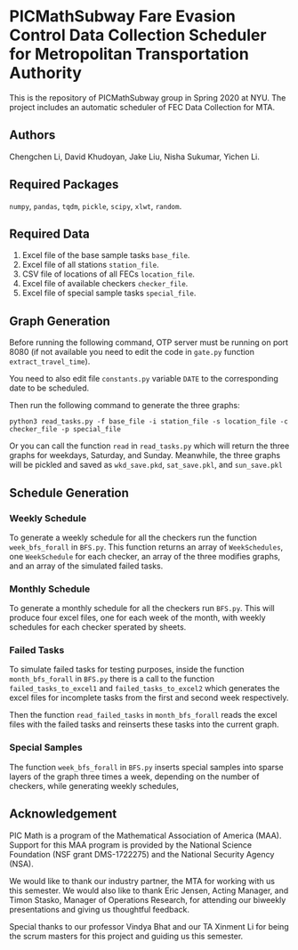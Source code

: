 # PICMathSubway Fare Evasion Control Data Collection Scheduler for Metropolitan Transportation Authority
This is the repository of PICMathSubway group in Spring 2020 at NYU. The project includes an automatic scheduler of FEC Data Collection for MTA.

## Authors
Chengchen Li, 
David Khudoyan, 
Jake Liu, 
Nisha Sukumar, 
Yichen Li.

## Required Packages
`numpy`, `pandas`, `tqdm`, `pickle`, `scipy`, `xlwt`, `random`.

## Required Data
1. Excel file of the base sample tasks `base_file`.
2. Excel file of all stations `station_file`.
3. CSV file of locations of all FECs `location_file`.
4. Excel file of available checkers `checker_file`.
5. Excel file of special sample tasks `special_file`.

## Graph Generation
Before running the following command, OTP server must be running on port 8080 (if not available you need to edit the code in `gate.py` function `extract_travel_time`).

You need to also edit file `constants.py` variable `DATE` to the corresponding date to be scheduled.

Then run the following command to generate the three graphs:
```
python3 read_tasks.py -f base_file -i station_file -s location_file -c checker_file -p special_file
```

Or you can call the function `read` in `read_tasks.py` which will return the three graphs for weekdays, Saturday, and Sunday. Meanwhile, the three graphs will be pickled and saved as `wkd_save.pkd`, `sat_save.pkl`, and `sun_save.pkl`

## Schedule Generation

### Weekly Schedule
To generate a weekly schedule for all the checkers run the function `week_bfs_forall` in `BFS.py`. This function returns an array of `WeekSchedules`, one `WeekSchedule` for each checker, an array of the three modifies graphs, and an array of the simulated failed tasks.

### Monthly Schedule
To generate a monthly schedule for all the checkers run `BFS.py`. This will produce four excel files, one for each week of the month, with weekly schedules for each checker sperated by sheets.

### Failed Tasks
To simulate failed tasks for testing purposes, inside the function `month_bfs_forall` in `BFS.py` there is a call to the function `failed_tasks_to_excel1` and `failed_tasks_to_excel2` which generates the excel files for incomplete tasks from the first and second week respectively.

Then the function `read_failed_tasks` in `month_bfs_forall` reads the excel files with the failed tasks and reinserts these tasks into the current graph.

### Special Samples
The function `week_bfs_forall` in `BFS.py` inserts special samples into sparse layers of the graph three times a week, depending on the number of checkers, while generating weekly schedules, 

## Acknowledgement
PIC Math is a program of the Mathematical Association of America (MAA). Support for this MAA program is provided by the National Science Foundation (NSF grant DMS-1722275) and the National Security Agency (NSA).

We would like to thank our industry partner, the MTA for working with us this semester. We would also like to thank Eric Jensen, Acting Manager, and Timon Stasko, Manager of Operations Research, for attending our biweekly presentations and giving us thoughtful feedback.

Special thanks to our professor Vindya Bhat and our TA Xinment Li for being the scrum masters for this project and guiding us this semester.
